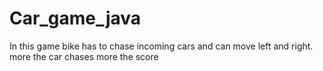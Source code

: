 # Car_game_java
In this game bike has to chase incoming cars and can move left and right.
more the car chases more the score

